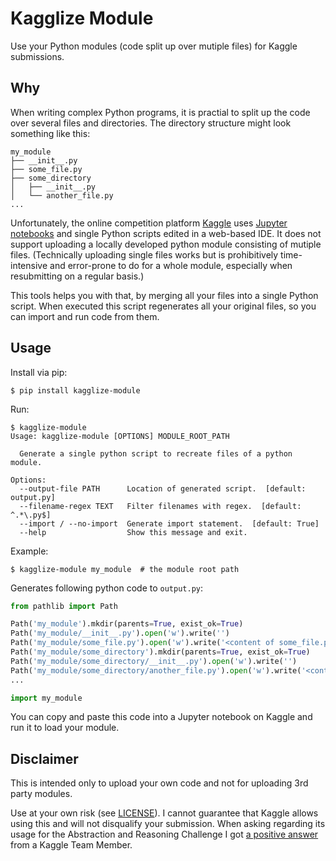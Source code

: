 # Kagglize Module

Use your Python modules (code split up over mutiple files) for Kaggle submissions.

## Why
When writing complex Python programs, it is practial to split up the code over several files and directories. The directory structure might look something like this:

```
my_module
├── __init__.py
├── some_file.py
├── some_directory
│   ├── __init__.py
│   └── another_file.py
...
```

Unfortunately, the online competition platform [Kaggle](https://www.kaggle.com/) uses [Jupyter notebooks](https://jupyter.org/) and single Python scripts edited in a web-based IDE. It does not support uploading a locally developed python module consisting of mutiple files. (Technically uploading single files works but is prohibitively time-intensive and error-prone to do for a whole module, especially when resubmitting on a regular basis.)

This tools helps you with that, by merging all your files into a single Python script. When executed this script regenerates all your original files, so you can import and run code from them.

## Usage

Install via pip:
```
$ pip install kagglize-module
```

Run:
```
$ kagglize-module
Usage: kagglize-module [OPTIONS] MODULE_ROOT_PATH

  Generate a single python script to recreate files of a python module.

Options:
  --output-file PATH      Location of generated script.  [default: output.py]
  --filename-regex TEXT   Filter filenames with regex.  [default: ^.*\.py$]
  --import / --no-import  Generate import statement.  [default: True]
  --help                  Show this message and exit.
```

Example:
```
$ kagglize-module my_module  # the module root path
```

Generates following python code to `output.py`:
```python
from pathlib import Path

Path('my_module').mkdir(parents=True, exist_ok=True)
Path('my_module/__init__.py').open('w').write('')
Path('my_module/some_file.py').open('w').write('<content of some_file.py as string>')
Path('my_module/some_directory').mkdir(parents=True, exist_ok=True)
Path('my_module/some_directory/__init__.py').open('w').write('')
Path('my_module/some_directory/another_file.py').open('w').write('<content of another_file.py as string>')
...

import my_module
```

You can copy and paste this code into a Jupyter notebook on Kaggle and run it to load your module.

## Disclaimer

This is intended only to upload your own code and not for uploading 3rd party modules.

Use at your own risk (see [LICENSE](LICENSE)). I cannot guarantee that Kaggle allows using this and will not disqualify your submission. When asking regarding its usage for the Abstraction and Reasoning Challenge I got [a positive answer](https://www.kaggle.com/c/abstraction-and-reasoning-challenge/discussion/141622#802477) from a Kaggle Team Member.

